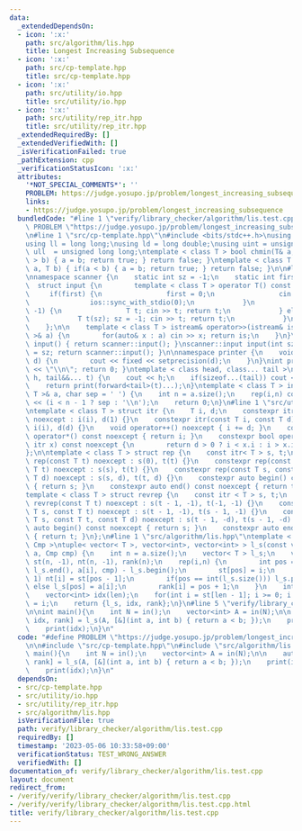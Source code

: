 ```yaml
---
data:
  _extendedDependsOn:
  - icon: ':x:'
    path: src/algorithm/lis.hpp
    title: Longest Increasing Subsequence
  - icon: ':x:'
    path: src/cp-template.hpp
    title: src/cp-template.hpp
  - icon: ':x:'
    path: src/utility/io.hpp
    title: src/utility/io.hpp
  - icon: ':x:'
    path: src/utility/rep_itr.hpp
    title: src/utility/rep_itr.hpp
  _extendedRequiredBy: []
  _extendedVerifiedWith: []
  _isVerificationFailed: true
  _pathExtension: cpp
  _verificationStatusIcon: ':x:'
  attributes:
    '*NOT_SPECIAL_COMMENTS*': ''
    PROBLEM: https://judge.yosupo.jp/problem/longest_increasing_subsequence
    links:
    - https://judge.yosupo.jp/problem/longest_increasing_subsequence
  bundledCode: "#line 1 \"verify/library_checker/algorithm/lis.test.cpp\"\n#define\
    \ PROBLEM \"https://judge.yosupo.jp/problem/longest_increasing_subsequence\"\n\
    \n#line 1 \"src/cp-template.hpp\"\n#include <bits/stdc++.h>\nusing namespace std;\n\
    using ll = long long;\nusing ld = long double;\nusing uint = unsigned int;\nusing\
    \ ull  = unsigned long long;\ntemplate < class T > bool chmin(T& a, T b) { if(a\
    \ > b) { a = b; return true; } return false; }\ntemplate < class T > bool chmax(T&\
    \ a, T b) { if(a < b) { a = b; return true; } return false; }\n\n#line 1 \"src/utility/io.hpp\"\
    \nnamespace scanner {\n    static int sz = -1;\n    static int first = 1;\n  \
    \  struct input {\n        template < class T > operator T() const {\n       \
    \     if(first) {\n                first = 0;\n                cin.tie(0);\n \
    \               ios::sync_with_stdio(0);\n            }\n            if(sz ==\
    \ -1) {\n                T t; cin >> t; return t;\n            } else {\n    \
    \            T t(sz); sz = -1; cin >> t; return t;\n            }\n        }\n\
    \    };\n\n    template < class T > istream& operator>>(istream& is, vector< T\
    \ >& a) {\n        for(auto& x : a) cin >> x; return is;\n    }\n}\nscanner::input\
    \ input() { return scanner::input(); }\nscanner::input input(int sz) { scanner::sz\
    \ = sz; return scanner::input(); }\n\nnamespace printer {\n    void precision(int\
    \ d) {\n        cout << fixed << setprecision(d);\n    }\n}\nint print() { cout\
    \ << \"\\n\"; return 0; }\ntemplate < class head, class... tail >\nint print(head&&\
    \ h, tail&&... t) {\n    cout << h;\n    if(sizeof...(tail)) cout << \" \";\n\
    \    return print(forward<tail>(t)...);\n}\ntemplate < class T > int print(vector<\
    \ T >& a, char sep = ' ') {\n    int n = a.size();\n    rep(i,n) cout << a[i]\
    \ << (i < n - 1 ? sep : '\\n');\n    return 0;\n}\n#line 1 \"src/utility/rep_itr.hpp\"\
    \ntemplate < class T > struct itr {\n    T i, d;\n    constexpr itr(const T i)\
    \ noexcept : i(i), d(1) {}\n    constexpr itr(const T i, const T d) noexcept :\
    \ i(i), d(d) {}\n    void operator++() noexcept { i += d; }\n    constexpr int\
    \ operator*() const noexcept { return i; }\n    constexpr bool operator!=(const\
    \ itr x) const noexcept {\n        return d > 0 ? i < x.i : i > x.i;\n    }\n\
    };\n\ntemplate < class T > struct rep {\n    const itr< T > s, t;\n    constexpr\
    \ rep(const T t) noexcept : s(0), t(t) {}\n    constexpr rep(const T s, const\
    \ T t) noexcept : s(s), t(t) {}\n    constexpr rep(const T s, const T t, const\
    \ T d) noexcept : s(s, d), t(t, d) {}\n    constexpr auto begin() const noexcept\
    \ { return s; }\n    constexpr auto end() const noexcept { return t; }\n};\n\n\
    template < class T > struct revrep {\n    const itr < T > s, t;\n    constexpr\
    \ revrep(const T t) noexcept : s(t - 1, -1), t(-1, -1) {}\n    constexpr revrep(const\
    \ T s, const T t) noexcept : s(t - 1, -1), t(s - 1, -1) {}\n    constexpr revrep(const\
    \ T s, const T t, const T d) noexcept : s(t - 1, -d), t(s - 1, -d) {}\n    constexpr\
    \ auto begin() const noexcept { return s; }\n    constexpr auto end() const noexcept\
    \ { return t; }\n};\n#line 1 \"src/algorithm/lis.hpp\"\ntemplate < class T, class\
    \ Cmp >\ntuple< vector< T >, vector<int>, vector<int> > l_s(const vector< T >&\
    \ a, Cmp cmp) {\n    int n = a.size();\n    vector< T > l_s;\n    vector<int>\
    \ st(n, -1), nt(n, -1), rank(n);\n    rep(i,n) {\n        int pos = lower_bound(l_s.begin(),\
    \ l_s.end(), a[i], cmp) - l_s.begin();\n        st[pos] = i;\n        if(pos >=\
    \ 1) nt[i] = st[pos - 1];\n        if(pos == int(l_s.size())) l_s.push_back(a[i]);\
    \ else l_s[pos] = a[i];\n        rank[i] = pos + 1;\n    }\n    int len = l_s.size();\n\
    \    vector<int> idx(len);\n    for(int i = st[len - 1]; i >= 0; i = nt[i]) idx[--len]\
    \ = i;\n    return {l_s, idx, rank};\n}\n#line 5 \"verify/library_checker/algorithm/lis.test.cpp\"\
    \n\nint main(){\n    int N = in();\n    vector<int> A = in(N);\n\n    auto [lis,\
    \ idx, rank] = l_s(A, [&](int a, int b) { return a < b; });\n    print(idx.size());\n\
    \    print(idx);\n}\n"
  code: "#define PROBLEM \"https://judge.yosupo.jp/problem/longest_increasing_subsequence\"\
    \n\n#include \"src/cp-template.hpp\"\n#include \"src/algorithm/lis.hpp\"\n\nint\
    \ main(){\n    int N = in();\n    vector<int> A = in(N);\n\n    auto [lis, idx,\
    \ rank] = l_s(A, [&](int a, int b) { return a < b; });\n    print(idx.size());\n\
    \    print(idx);\n}\n"
  dependsOn:
  - src/cp-template.hpp
  - src/utility/io.hpp
  - src/utility/rep_itr.hpp
  - src/algorithm/lis.hpp
  isVerificationFile: true
  path: verify/library_checker/algorithm/lis.test.cpp
  requiredBy: []
  timestamp: '2023-05-06 10:33:58+09:00'
  verificationStatus: TEST_WRONG_ANSWER
  verifiedWith: []
documentation_of: verify/library_checker/algorithm/lis.test.cpp
layout: document
redirect_from:
- /verify/verify/library_checker/algorithm/lis.test.cpp
- /verify/verify/library_checker/algorithm/lis.test.cpp.html
title: verify/library_checker/algorithm/lis.test.cpp
---
```

